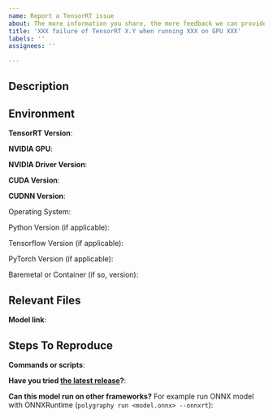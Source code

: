 ```yaml
---
name: Report a TensorRT issue
about: The more information you share, the more feedback we can provide.
title: 'XXX failure of TensorRT X.Y when running XXX on GPU XXX'
labels: ''
assignees: ''

---
```


## Description

<!--
  A clear and concise description of the issue.

  For example: I tried to run model ABC on GPU, but it fails with the error below (share a 2-3 line error log).
-->


## Environment

<!-- Please share any setup information you know. This will help us to understand and address your case. -->

**TensorRT Version**:

**NVIDIA GPU**:

**NVIDIA Driver Version**:

**CUDA Version**:

**CUDNN Version**:


Operating System:

Python Version (if applicable):

Tensorflow Version (if applicable):

PyTorch Version (if applicable):

Baremetal or Container (if so, version):


## Relevant Files

<!-- Please include links to any models, data, files, or scripts necessary to reproduce your issue. (Github repo, Google Drive/Dropbox, etc.) -->

**Model link**:


## Steps To Reproduce

<!--
  Craft a minimal bug report following this guide - https://matthewrocklin.com/blog/work/2018/02/28/minimal-bug-reports

  Please include:
  * Exact steps/commands to build your repro
  * Exact steps/commands to run your repro
  * Full traceback of errors encountered
-->

**Commands or scripts**:

**Have you tried [the latest release](https://developer.nvidia.com/tensorrt)?**:

**Can this model run on other frameworks?** For example run ONNX model with ONNXRuntime (`polygraphy run <model.onnx> --onnxrt`):
